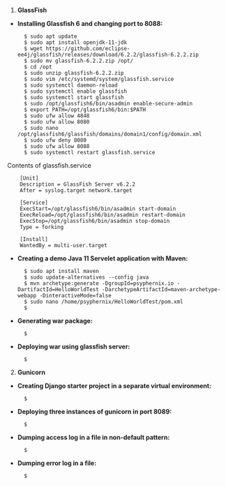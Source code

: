 1. **GlassFish**

- **Installing Glassfish 6 and changing port to 8088:**

        $ sudo apt update
        $ sudo apt install openjdk-11-jdk
        $ wget https://github.com/eclipse-ee4j/glassfish/releases/download/6.2.2/glassfish-6.2.2.zip
        $ sudo mv glassfish-6.2.2.zip /opt/
        $ cd /opt
        $ sudo unzip glassfish-6.2.2.zip
        $ sudo vim /etc/systemd/system/glassfish.service
        $ sudo systemctl daemon-reload
        $ sudo systemctl enable glassfish
        $ sudo systemctl start glassfish
        $ sudo /opt/glassfish6/bin/asadmin enable-secure-admin
        $ export PATH=/opt/glassfish6/bin:$PATH
        $ sudo ufw allow 4848
        $ sudo ufw allow 8080
        $ sudo nano /opt/glassfish6/glassfish/domains/domain1/config/domain.xml
        $ sudo ufw deny 8080
        $ sudo ufw allow 8088
        $ sudo systemctl restart glassfish.service
    
Contents of glassfish.service

        [Unit]
        Description = GlassFish Server v6.2.2
        After = syslog.target network.target

        [Service]
        ExecStart=/opt/glassfish6/bin/asadmin start-domain
        ExecReload=/opt/glassfish6/bin/asadmin restart-domain
        ExecStop=/opt/glassfish6/bin/asadmin stop-domain
        Type = forking

        [Install]
        WantedBy = multi-user.target
    
- **Creating a demo Java 11 Servelet application with Maven:**

        $ sudo apt install maven
        $ sudo update-alternatives --config java
        $ mvn archetype:generate -DgroupId=psyphernix.io -DartifactId=HelloWorldTest -DarchetypeArtifactId=maven-archetype-webapp -DinteractiveMode=false
        $ sudo nano /home/psyphernix/HelloWorldTest/pom.xml
        $ 
        
- **Generating war package:**
        
        $ 
        
- **Deploying war using glassfish server:**

        $
        
2. **Gunicorn**

- **Creating Django starter project in a separate virtual environment:**

        $
        
- **Deploying three instances of gunicorn in port 8089:**

        $
        
- **Dumping access log in a file in non-default pattern:**

        $
        
- **Dumping error log in a file:**

        $

